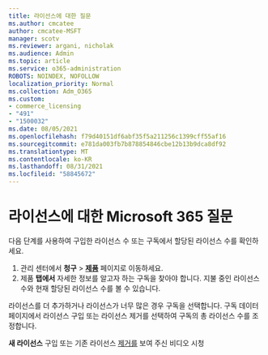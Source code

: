 ```yaml
---
title: 라이선스에 대한 질문
ms.author: cmcatee
author: cmcatee-MSFT
manager: scotv
ms.reviewer: argani, nicholak
ms.audience: Admin
ms.topic: article
ms.service: o365-administration
ROBOTS: NOINDEX, NOFOLLOW
localization_priority: Normal
ms.collection: Adm_O365
ms.custom:
- commerce_licensing
- "491"
- "1500032"
ms.date: 08/05/2021
ms.openlocfilehash: f79d40151df6abf35f5a211256c1399cff55af16
ms.sourcegitcommit: e781da003fb7b878854846cbe12b13b9dca8df92
ms.translationtype: MT
ms.contentlocale: ko-KR
ms.lasthandoff: 08/31/2021
ms.locfileid: "58845672"
---
```

# <a name="questions-about-your-microsoft-365-license"></a>라이선스에 대한 Microsoft 365 질문

다음 단계를 사용하여 구입한 라이선스 수 또는 구독에서 할당된 라이선스 수를 확인하세요.
  
1. 관리 센터에서 **청구** \> **[제품](https://go.microsoft.com/fwlink/p/?linkid=842054)** 페이지로 이동하세요.
2. 제품 **탭에서** 자세한 정보를 알고자 하는 구독을 찾아야 합니다. 지불 중인 라이선스 수와 현재 할당된 라이선스 수를 볼 수 있습니다.

라이선스를 더 추가하거나 라이선스가 너무 많은 경우 구독을 선택합니다. 구독 데이터 페이지에서 라이선스  구입 또는  라이선스 제거를 선택하여 구독의 총 라이선스 수를 조정합니다.

**새 라이선스** 구입 또는 기존 [](https://go.microsoft.com/fwlink/p/?linkid=2154857) 라이선스 [제거를](https://go.microsoft.com/fwlink/p/?linkid=2154938) 보여 주신 비디오 시청